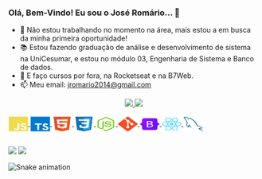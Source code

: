 ### Olá, Bem-Vindo! Eu sou o José Romário... 👋

- 🔭 Não estou trabalhando no momento na área, mais estou a em busca da minha primeira oportunidade!
- 📚 Estou fazendo graduação de análise e desenvolvimento de sistema na UniCesumar, e estou no módulo 03, Engenharia de Sistema e Banco de dados.
- 📝 E faço cursos por fora, na Rocketseat e na B7Web.
- 📫 Meu email: jromario2014@gmail.com

<div align="center">
  <a href="https://github.com/jromarioss" target="_blank">
  <img height="180em" src="https://github-readme-stats.vercel.app/api?username=jromarioss&show_icons=true&theme=dark&include_all_commits=true&count_private=true" />
  <img height="180em" src="https://github-readme-stats.vercel.app/api/top-langs/?username=jromarioss&layout=compact&langs_count=7&theme=dark" />
</div>
<div style="display: inline_block"><br>
  <img align="center" alt="jromarioss-Js" height="30" width="40" src="https://raw.githubusercontent.com/devicons/devicon/master/icons/javascript/javascript-plain.svg">
  <img align="center" alt="jromarioss-Ts" height="30" width="40" src="https://raw.githubusercontent.com/devicons/devicon/master/icons/typescript/typescript-plain.svg">
  <!--<img align="center" alt="JromarioSS-React" height="30" width="40" src="https://raw.githubusercontent.com/devicons/devicon/master/icons/react/react-original.svg">-->
  <img align="center" alt="jromarioss-HTML" height="30" width="40" src="https://raw.githubusercontent.com/devicons/devicon/master/icons/html5/html5-original.svg">
  <img align="center" alt="jromarioss-CSS" height="30" width="40" src="https://raw.githubusercontent.com/devicons/devicon/master/icons/css3/css3-original.svg">

  <img align="center" alt="jromarioss-NodeJs" height="30" width="40" src="https://raw.githubusercontent.com/devicons/devicon/master/icons/nodejs/nodejs-original.svg">
  <img align="center" alt="jromarioss-Git" height="30" width="40" src="https://raw.githubusercontent.com/devicons/devicon/master/icons/git/git-original.svg">
  <img align="center" alt="jromarioss-Bootstrap" height="30" width="40" src="https://raw.githubusercontent.com/devicons/devicon/master/icons/bootstrap/bootstrap-original.svg">
  <img align="center" alt="jromarioss-ReactJs" height="30" width="40" src="https://raw.githubusercontent.com/devicons/devicon/master/icons/react/react-original.svg">
  <img align="center" alt="jromarioss-Mysql" height="30" width="40" src="https://raw.githubusercontent.com/devicons/devicon/master/icons/mysql/mysql-original.svg"
</div>
  
  ##
 
<div> 
  <a href ="mailto:jromario2014@gmail.com"><img src="https://img.shields.io/badge/-Gmail-%23333?style=for-the-badge&logo=gmail&logoColor=white" target="_blank"></a>
  <a href="https://www.linkedin.com/in/jromarioss/" target="_blank" rel="external"><img src="https://img.shields.io/badge/-LinkedIn-%230077B5?style=for-the-badge&logo=linkedin&logoColor=white" target="_blank"></a> 
 
  ![Snake animation](https://github.com/jromarioss/jromarioss/blob/output/github-contribution-grid-snake.svg)
 
</div>

